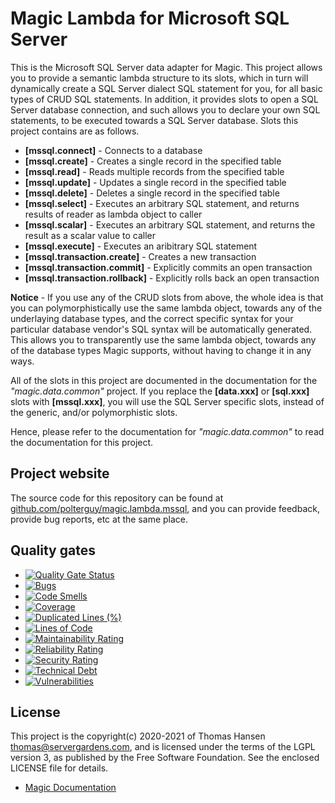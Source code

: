 
# Magic Lambda for Microsoft SQL Server

This is the Microsoft SQL Server data adapter for Magic. This project allows you to provide a semantic
lambda structure to its slots, which in turn will dynamically create a SQL Server dialect SQL statement
for you, for all basic types of CRUD SQL statements. In addition, it provides slots to open a SQL Server
database connection, and such allows you to declare your own SQL statements, to be executed towards a
SQL Server database. Slots this project contains are as follows.

* __[mssql.connect]__ - Connects to a database
* __[mssql.create]__ - Creates a single record in the specified table
* __[mssql.read]__ - Reads multiple records from the specified table
* __[mssql.update]__ - Updates a single record in the specified table
* __[mssql.delete]__ - Deletes a single record in the specified table
* __[mssql.select]__ - Executes an arbitrary SQL statement, and returns results of reader as lambda object to caller
* __[mssql.scalar]__ - Executes an arbitrary SQL statement, and returns the result as a scalar value to caller
* __[mssql.execute]__ - Executes an aribitrary SQL statement
* __[mssql.transaction.create]__ - Creates a new transaction
* __[mssql.transaction.commit]__ - Explicitly commits an open transaction
* __[mssql.transaction.rollback]__ - Explicitly rolls back an open transaction

**Notice** - If you use any of the CRUD slots from above, the whole idea is that you can polymorphistically
use the same lambda object, towards any of the underlaying database types, and the correct specific syntax
for your particular database vendor's SQL syntax will be automatically generated. This allows you to
transparently use the same lambda object, towards any of the database types Magic supports, without having to
change it in any ways.

All of the slots in this project are documented in the documentation for the _"magic.data.common"_ project.
If you replace the **[data.xxx]** or **[sql.xxx]** slots with **[mssql.xxx]**, you will use the SQL Server
specific slots, instead of the generic, and/or polymorphistic slots.

Hence, please refer to the documentation for _"magic.data.common"_ to read the documentation for this
project.

## Project website

The source code for this repository can be found at [github.com/polterguy/magic.lambda.mssql](https://github.com/polterguy/magic.lambda.mssql), and you can provide feedback, provide bug reports, etc at the same place.

## Quality gates

- [![Quality Gate Status](https://sonarcloud.io/api/project_badges/measure?project=polterguy_magic.lambda.mssql&metric=alert_status)](https://sonarcloud.io/dashboard?id=polterguy_magic.lambda.mssql)
- [![Bugs](https://sonarcloud.io/api/project_badges/measure?project=polterguy_magic.lambda.mssql&metric=bugs)](https://sonarcloud.io/dashboard?id=polterguy_magic.lambda.mssql)
- [![Code Smells](https://sonarcloud.io/api/project_badges/measure?project=polterguy_magic.lambda.mssql&metric=code_smells)](https://sonarcloud.io/dashboard?id=polterguy_magic.lambda.mssql)
- [![Coverage](https://sonarcloud.io/api/project_badges/measure?project=polterguy_magic.lambda.mssql&metric=coverage)](https://sonarcloud.io/dashboard?id=polterguy_magic.lambda.mssql)
- [![Duplicated Lines (%)](https://sonarcloud.io/api/project_badges/measure?project=polterguy_magic.lambda.mssql&metric=duplicated_lines_density)](https://sonarcloud.io/dashboard?id=polterguy_magic.lambda.mssql)
- [![Lines of Code](https://sonarcloud.io/api/project_badges/measure?project=polterguy_magic.lambda.mssql&metric=ncloc)](https://sonarcloud.io/dashboard?id=polterguy_magic.lambda.mssql)
- [![Maintainability Rating](https://sonarcloud.io/api/project_badges/measure?project=polterguy_magic.lambda.mssql&metric=sqale_rating)](https://sonarcloud.io/dashboard?id=polterguy_magic.lambda.mssql)
- [![Reliability Rating](https://sonarcloud.io/api/project_badges/measure?project=polterguy_magic.lambda.mssql&metric=reliability_rating)](https://sonarcloud.io/dashboard?id=polterguy_magic.lambda.mssql)
- [![Security Rating](https://sonarcloud.io/api/project_badges/measure?project=polterguy_magic.lambda.mssql&metric=security_rating)](https://sonarcloud.io/dashboard?id=polterguy_magic.lambda.mssql)
- [![Technical Debt](https://sonarcloud.io/api/project_badges/measure?project=polterguy_magic.lambda.mssql&metric=sqale_index)](https://sonarcloud.io/dashboard?id=polterguy_magic.lambda.mssql)
- [![Vulnerabilities](https://sonarcloud.io/api/project_badges/measure?project=polterguy_magic.lambda.mssql&metric=vulnerabilities)](https://sonarcloud.io/dashboard?id=polterguy_magic.lambda.mssql)

## License

This project is the copyright(c) 2020-2021 of Thomas Hansen thomas@servergardens.com, and is licensed under the terms
of the LGPL version 3, as published by the Free Software Foundation. See the enclosed LICENSE file for details.

* [Magic Documentation](https://polterguy.github.io/)
